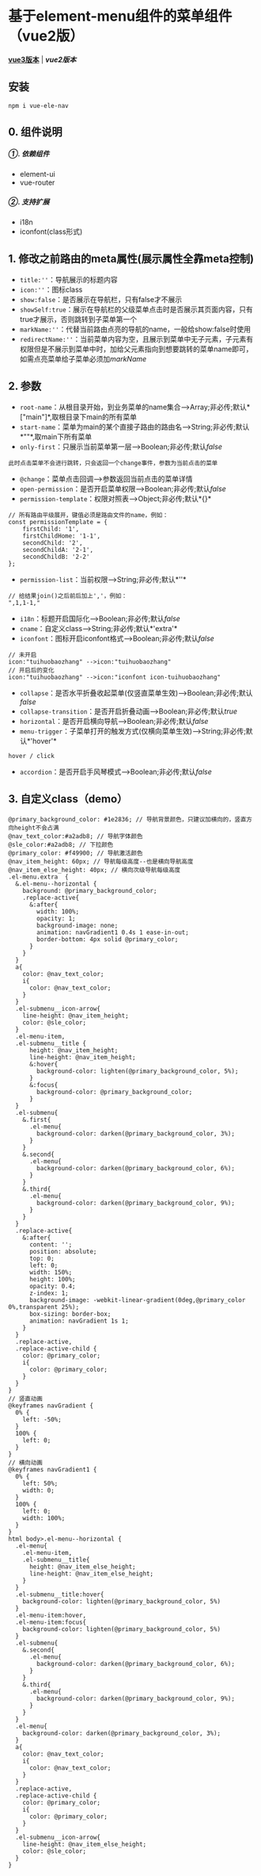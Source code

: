 # 基于element-menu组件的菜单组件（vue2版）
[**vue3版本**](https://github.com/QuietHear/vue-ele-nav-plus '浏览') | ***vue2版本***

## 安装
	npm i vue-ele-nav

## 0. 组件说明
##### ①. 依赖组件
* element-ui
* vue-router

##### ②. 支持扩展
* i18n
* iconfont(class形式)

## 1. 修改之前路由的meta属性(展示属性全靠meta控制)
* `title:''`：导航展示的标题内容
* `icon:''`：图标class
* `show:false`：是否展示在导航栏，只有false才不展示
* `showSelf:true`：展示在导航栏的父级菜单点击时是否展示其页面内容，只有true才展示，否则跳转到子菜单第一个
* `markName:''`：代替当前路由点亮的导航的name，一般给show:false时使用
* `redirectName:''`：当前菜单内容为空，且展示到菜单中无子元素，子元素有权限但是不展示到菜单中时，加给父元素指向到想要跳转的菜单name即可，如需点亮菜单给子菜单必须加*markName*

## 2. 参数
* `root-name`：从根目录开始，到业务菜单的name集合-->Array;非必传;默认*["main"]*,取根目录下main的所有菜单
* `start-name`：菜单为main的某个直接子路由的路由名-->String;非必传;默认*""*,取main下所有菜单
* `only-first`：只展示当前菜单第一层-->Boolean;非必传;默认*false*
>
	此时点击菜单不会进行跳转，只会返回一个change事件，参数为当前点击的菜单
>

* `@change`：菜单点击回调-->参数返回当前点击的菜单详情
* `open-permission`：是否开启菜单权限-->Boolean;非必传;默认*false*
* `permission-template`：权限对照表-->Object;非必传;默认*{}*
>
	// 所有路由平级展开，键值必须是路由文件的name，例如：
	const permissionTemplate = {
		firstChild: '1',
		firstChildHome: '1-1',
		secondChild: '2',
		secondChildA: '2-1',
		secondChildB: '2-2'
	};
>

* `permission-list`：当前权限-->String;非必传;默认*''*
>
	// 给结果join()之后前后加上','，例如：
	",1,1-1,"
>

* `i18n`：标题开启国际化-->Boolean;非必传;默认*false*
* `cname`：自定义class-->String;非必传;默认*'extra'*
* `iconfont`：图标开启iconfont格式-->Boolean;非必传;默认*false*
>
	// 未开启
	icon:"tuihuobaozhang" -->icon:"tuihuobaozhang"
	// 开启后的变化
	icon:"tuihuobaozhang" -->icon:"iconfont icon-tuihuobaozhang"
>

* `collapse`：是否水平折叠收起菜单(仅竖直菜单生效)-->Boolean;非必传;默认*false*
* `collapse-transition`：是否开启折叠动画-->Boolean;非必传;默认*true*
* `horizontal`：是否开启横向导航-->Boolean;非必传;默认*false*
* `menu-trigger`：子菜单打开的触发方式(仅横向菜单生效)-->String;非必传;默认*'hover'*
>
	hover / click
>

* `accordion`：是否开启手风琴模式-->Boolean;非必传;默认*false*

## 3. 自定义class（demo）
>
	@primary_background_color: #1e2836; // 导航背景颜色，只建议加横向的，竖直方向height不会占满
	@nav_text_color:#a2adb8; // 导航字体颜色
	@sle_color:#a2adb8; // 下拉颜色
	@primary_color: #f49900; // 导航激活颜色
	@nav_item_height: 60px; // 导航每级高度--也是横向导航高度
	@nav_item_else_height: 40px; // 横向次级导航每级高度
	.el-menu.extra  {
	  &.el-menu--horizontal {
	    background: @primary_background_color;
	    .replace-active{
	      &:after{
	        width: 100%;
	        opacity: 1;
	        background-image: none;
	        animation: navGradient1 0.4s 1 ease-in-out;
	        border-bottom: 4px solid @primary_color;
	      }
	    }
	  }
	  a{
	    color: @nav_text_color;
	    i{
	      color: @nav_text_color;
	    }
	  }
	  .el-submenu__icon-arrow{
	    line-height: @nav_item_height;
	    color: @sle_color;
	  }
	  .el-menu-item,
	  .el-submenu__title {
	      height: @nav_item_height;
	      line-height: @nav_item_height;
	      &:hover{
	        background-color: lighten(@primary_background_color, 5%);
	      }
	      &:focus{
	        background-color: @primary_background_color;
	      }
	  }
	  .el-submenu{
	    &.first{
	      .el-menu{
	        background-color: darken(@primary_background_color, 3%);
	      } 
	    }
	    &.second{
	      .el-menu{
	        background-color: darken(@primary_background_color, 6%);
	      } 
	    }
	    &.third{
	      .el-menu{
	        background-color: darken(@primary_background_color, 9%);
	      } 
	    }
	  }
	  .replace-active{
	    &:after{
	      content: '';
	      position: absolute;
	      top: 0;
	      left: 0;
	      width: 150%;
	      height: 100%;
	      opacity: 0.4;
	      z-index: 1;
	      background-image: -webkit-linear-gradient(0deg,@primary_color 0%,transparent 25%);
	      box-sizing: border-box;
	      animation: navGradient 1s 1;
	    }
	  }
	  .replace-active,
	  .replace-active-child {
	    color: @primary_color;
	    i{
	      color: @primary_color;
	    }
	  }
	}
	// 竖直动画
	@keyframes navGradient {
	  0% {
	    left: -50%;
	  }
	  100% {
	    left: 0;
	  }
	}
	// 横向动画
	@keyframes navGradient1 {
	  0% {
	    left: 50%;
	    width: 0;
	  }
	  100% {
	    left: 0;
	    width: 100%;
	  }
	}
	html body>.el-menu--horizontal {
	  .el-menu{
	    .el-menu-item,
	    .el-submenu__title{
	      height: @nav_item_else_height;
	      line-height: @nav_item_else_height;
	    }
	  }
	  .el-submenu__title:hover{
	    background-color: lighten(@primary_background_color, 5%)
	  }
	  .el-menu-item:hover, 
	  .el-menu-item:focus{
	    background-color: lighten(@primary_background_color, 5%)
	  }
	  .el-submenu{
	    &.second{
	      .el-menu{
	        background-color: darken(@primary_background_color, 6%);
	      } 
	    }
	    &.third{
	      .el-menu{
	        background-color: darken(@primary_background_color, 9%);
	      } 
	    }
	  }
	  .el-menu{
	    background-color: darken(@primary_background_color, 3%);
	  }
	  a{
	    color: @nav_text_color;
	    i{
	      color: @nav_text_color;
	    }
	  }
	  .replace-active,
	  .replace-active-child {
	    color: @primary_color;
	    i{
	      color: @primary_color;
	    }
	  }
	  .el-submenu__icon-arrow{
	    line-height: @nav_item_else_height;
	    color: @sle_color;
	  }
	}
>	